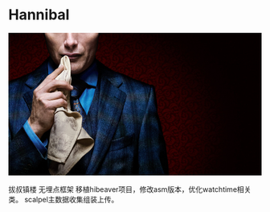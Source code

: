 # Hannibal
![oh](https://github.com/magicbaby810/Hannibal/blob/master/img/Hannibal-970x545.jpg)

拔叔镇楼
无埋点框架
移植hibeaver项目，修改asm版本，优化watchtime相关类。
scalpel主数据收集组装上传。
